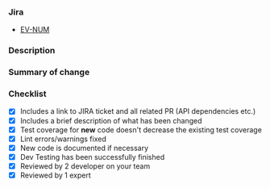 ### Jira

* [EV-NUM](https://chita.atlassian.net/browse/EV-NUM)

### Description


### Summary of change


### Checklist

- [x] Includes a link to JIRA ticket and all related PR (API dependencies etc.)
- [x] Includes a brief description of what has been changed
- [x] Test coverage for **new** code doesn't decrease the existing test coverage
- [x] Lint errors/warnings fixed
- [x] New code is documented if necessary
- [x] Dev Testing has been successfully finished
- [x] Reviewed by 2 developer on your team
- [x] Reviewed by 1 expert

